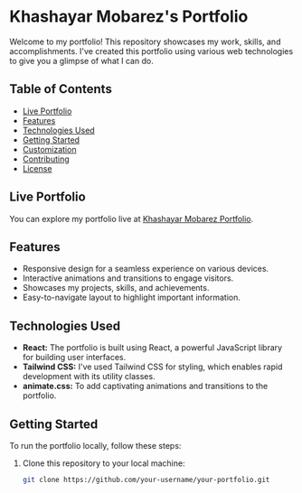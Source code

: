 # Khashayar Mobarez's Portfolio

Welcome to my portfolio! This repository showcases my work, skills, and accomplishments. I've created this portfolio using various web technologies to give you a glimpse of what I can do.

## Table of Contents

- [Live Portfolio](#live-portfolio)
- [Features](#features)
- [Technologies Used](#technologies-used)
- [Getting Started](#getting-started)
- [Customization](#customization)
- [Contributing](#contributing)
- [License](#license)

## Live Portfolio

You can explore my portfolio live at [Khashayar Mobarez Portfolio](https://your-portfolio-url.com).

## Features

- Responsive design for a seamless experience on various devices.
- Interactive animations and transitions to engage visitors.
- Showcases my projects, skills, and achievements.
- Easy-to-navigate layout to highlight important information.

## Technologies Used

- **React:** The portfolio is built using React, a powerful JavaScript library for building user interfaces.
- **Tailwind CSS:** I've used Tailwind CSS for styling, which enables rapid development with its utility classes.
- **animate.css:** To add captivating animations and transitions to the portfolio.

## Getting Started

To run the portfolio locally, follow these steps:

1. Clone this repository to your local machine:

   ```bash
   git clone https://github.com/your-username/your-portfolio.git
   ```
